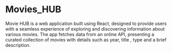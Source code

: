 # Movies_HUB
Movie HUB is a web application built using React, designed to provide users with a seamless experience of exploring and discovering information about various movies. The app fetches data from an online API, presenting a curated collection of movies with details such as year, title , type and a brief description.
